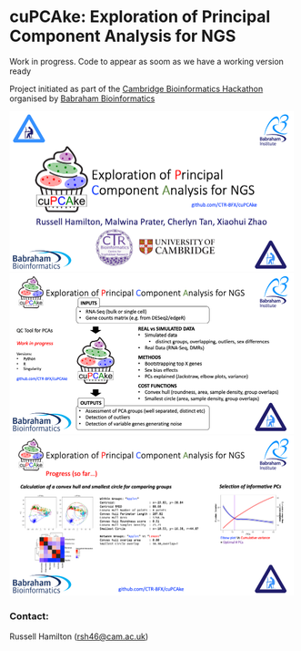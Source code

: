# cuPCAke: Exploration of Principal Component Analysis for NGS

Work in progress. Code to appear as soom as we have a working version ready

Project initiated as part of the [Cambridge Bioinformatics Hackathon](https://cambiohack.uk) organised by [Babraham Bioinformatics](https://www.bioinformatics.babraham.ac.uk)

<IMG SRC="Images/Slide1.png" width=500px>

<IMG SRC="Images/Slide2.png" width=500px>

<IMG SRC="Images/Slide3.png" width=500px>


### Contact:
Russell Hamilton (rsh46@cam.ac.uk)
